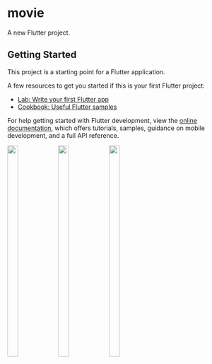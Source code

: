 # movie

A new Flutter project.

## Getting Started

This project is a starting point for a Flutter application.

A few resources to get you started if this is your first Flutter project:

- [Lab: Write your first Flutter app](https://docs.flutter.dev/get-started/codelab)
- [Cookbook: Useful Flutter samples](https://docs.flutter.dev/cookbook)

For help getting started with Flutter development, view the
[online documentation](https://docs.flutter.dev/), which offers tutorials,
samples, guidance on mobile development, and a full API reference.

<p float="center">
  
  <img src="https://user-images.githubusercontent.com/114207033/235919086-8c78e831-c5df-474c-8c96-1943c2caa79a.png" width=22% height=35%>
  <img src="https://user-images.githubusercontent.com/114207033/235919192-034bcff5-458c-4186-ba87-73e8feed3fa5.png" width=22% height=35%>
  <img src="https://user-images.githubusercontent.com/114207033/235919279-35acf223-dbc6-4190-8b69-d49c14e75e63.png" width=22% height=35%>



  </p>
